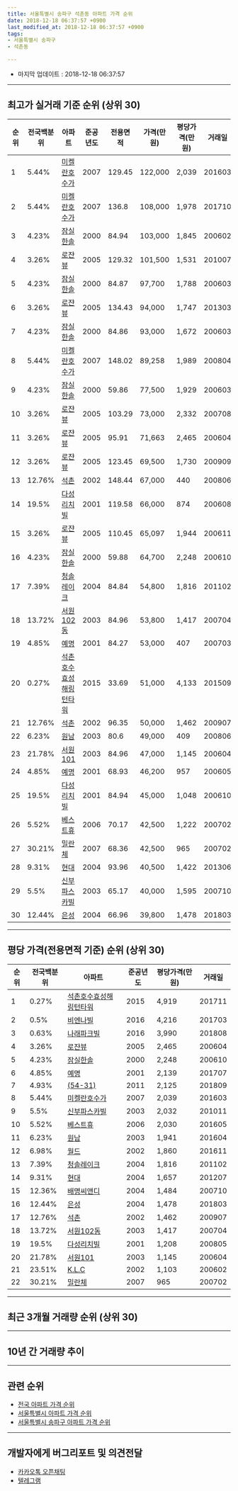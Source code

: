 ```yaml
---
title: 서울특별시 송파구 석촌동 아파트 가격 순위
date: 2018-12-18 06:37:57 +0900
last_modified_at: 2018-12-18 06:37:57 +0900
tags:
- 서울특별시 송파구
- 석촌동

---
```


* 마지막 업데이트 : 2018-12-18 06:37:57

---

## 최고가 실거래 기준 순위 (상위 30)


|순위|전국백분위|아파트|준공년도|전용면적|가격(만원)|평당가격(만원)|거래일|
|---|---|---|---|---|---|---|---|
|1|5.44%|[미켈란호수가](https://search.naver.com/search.naver?query=%EC%84%9C%EC%9A%B8%ED%8A%B9%EB%B3%84%EC%8B%9C+%EC%86%A1%ED%8C%8C%EA%B5%AC+%EC%84%9D%EC%B4%8C%EB%8F%99+%EB%AF%B8%EC%BC%88%EB%9E%80%ED%98%B8%EC%88%98%EA%B0%80)|2007|129.45|122,000|2,039|201603|
|2|5.44%|[미켈란호수가](https://search.naver.com/search.naver?query=%EC%84%9C%EC%9A%B8%ED%8A%B9%EB%B3%84%EC%8B%9C+%EC%86%A1%ED%8C%8C%EA%B5%AC+%EC%84%9D%EC%B4%8C%EB%8F%99+%EB%AF%B8%EC%BC%88%EB%9E%80%ED%98%B8%EC%88%98%EA%B0%80)|2007|136.8|108,000|1,978|201710|
|3|4.23%|[잠실한솔](https://search.naver.com/search.naver?query=%EC%84%9C%EC%9A%B8%ED%8A%B9%EB%B3%84%EC%8B%9C+%EC%86%A1%ED%8C%8C%EA%B5%AC+%EC%84%9D%EC%B4%8C%EB%8F%99+%EC%9E%A0%EC%8B%A4%ED%95%9C%EC%86%94)|2000|84.94|103,000|1,845|200602|
|4|3.26%|[로쟌뷰](https://search.naver.com/search.naver?query=%EC%84%9C%EC%9A%B8%ED%8A%B9%EB%B3%84%EC%8B%9C+%EC%86%A1%ED%8C%8C%EA%B5%AC+%EC%84%9D%EC%B4%8C%EB%8F%99+%EB%A1%9C%EC%9F%8C%EB%B7%B0)|2005|129.32|101,500|1,531|201007|
|5|4.23%|[잠실한솔](https://search.naver.com/search.naver?query=%EC%84%9C%EC%9A%B8%ED%8A%B9%EB%B3%84%EC%8B%9C+%EC%86%A1%ED%8C%8C%EA%B5%AC+%EC%84%9D%EC%B4%8C%EB%8F%99+%EC%9E%A0%EC%8B%A4%ED%95%9C%EC%86%94)|2000|84.87|97,700|1,788|200603|
|6|3.26%|[로쟌뷰](https://search.naver.com/search.naver?query=%EC%84%9C%EC%9A%B8%ED%8A%B9%EB%B3%84%EC%8B%9C+%EC%86%A1%ED%8C%8C%EA%B5%AC+%EC%84%9D%EC%B4%8C%EB%8F%99+%EB%A1%9C%EC%9F%8C%EB%B7%B0)|2005|134.43|94,000|1,747|201303|
|7|4.23%|[잠실한솔](https://search.naver.com/search.naver?query=%EC%84%9C%EC%9A%B8%ED%8A%B9%EB%B3%84%EC%8B%9C+%EC%86%A1%ED%8C%8C%EA%B5%AC+%EC%84%9D%EC%B4%8C%EB%8F%99+%EC%9E%A0%EC%8B%A4%ED%95%9C%EC%86%94)|2000|84.86|93,000|1,672|200603|
|8|5.44%|[미켈란호수가](https://search.naver.com/search.naver?query=%EC%84%9C%EC%9A%B8%ED%8A%B9%EB%B3%84%EC%8B%9C+%EC%86%A1%ED%8C%8C%EA%B5%AC+%EC%84%9D%EC%B4%8C%EB%8F%99+%EB%AF%B8%EC%BC%88%EB%9E%80%ED%98%B8%EC%88%98%EA%B0%80)|2007|148.02|89,258|1,989|200804|
|9|4.23%|[잠실한솔](https://search.naver.com/search.naver?query=%EC%84%9C%EC%9A%B8%ED%8A%B9%EB%B3%84%EC%8B%9C+%EC%86%A1%ED%8C%8C%EA%B5%AC+%EC%84%9D%EC%B4%8C%EB%8F%99+%EC%9E%A0%EC%8B%A4%ED%95%9C%EC%86%94)|2000|59.86|77,500|1,929|200603|
|10|3.26%|[로쟌뷰](https://search.naver.com/search.naver?query=%EC%84%9C%EC%9A%B8%ED%8A%B9%EB%B3%84%EC%8B%9C+%EC%86%A1%ED%8C%8C%EA%B5%AC+%EC%84%9D%EC%B4%8C%EB%8F%99+%EB%A1%9C%EC%9F%8C%EB%B7%B0)|2005|103.29|73,000|2,332|200708|
|11|3.26%|[로쟌뷰](https://search.naver.com/search.naver?query=%EC%84%9C%EC%9A%B8%ED%8A%B9%EB%B3%84%EC%8B%9C+%EC%86%A1%ED%8C%8C%EA%B5%AC+%EC%84%9D%EC%B4%8C%EB%8F%99+%EB%A1%9C%EC%9F%8C%EB%B7%B0)|2005|95.91|71,663|2,465|200604|
|12|3.26%|[로쟌뷰](https://search.naver.com/search.naver?query=%EC%84%9C%EC%9A%B8%ED%8A%B9%EB%B3%84%EC%8B%9C+%EC%86%A1%ED%8C%8C%EA%B5%AC+%EC%84%9D%EC%B4%8C%EB%8F%99+%EB%A1%9C%EC%9F%8C%EB%B7%B0)|2005|123.45|69,500|1,730|200909|
|13|12.76%|[석촌](https://search.naver.com/search.naver?query=%EC%84%9C%EC%9A%B8%ED%8A%B9%EB%B3%84%EC%8B%9C+%EC%86%A1%ED%8C%8C%EA%B5%AC+%EC%84%9D%EC%B4%8C%EB%8F%99+%EC%84%9D%EC%B4%8C)|2002|148.44|67,000|440|200806|
|14|19.5%|[다성리치빌](https://search.naver.com/search.naver?query=%EC%84%9C%EC%9A%B8%ED%8A%B9%EB%B3%84%EC%8B%9C+%EC%86%A1%ED%8C%8C%EA%B5%AC+%EC%84%9D%EC%B4%8C%EB%8F%99+%EB%8B%A4%EC%84%B1%EB%A6%AC%EC%B9%98%EB%B9%8C)|2001|119.58|66,000|874|200608|
|15|3.26%|[로쟌뷰](https://search.naver.com/search.naver?query=%EC%84%9C%EC%9A%B8%ED%8A%B9%EB%B3%84%EC%8B%9C+%EC%86%A1%ED%8C%8C%EA%B5%AC+%EC%84%9D%EC%B4%8C%EB%8F%99+%EB%A1%9C%EC%9F%8C%EB%B7%B0)|2005|110.45|65,097|1,944|200611|
|16|4.23%|[잠실한솔](https://search.naver.com/search.naver?query=%EC%84%9C%EC%9A%B8%ED%8A%B9%EB%B3%84%EC%8B%9C+%EC%86%A1%ED%8C%8C%EA%B5%AC+%EC%84%9D%EC%B4%8C%EB%8F%99+%EC%9E%A0%EC%8B%A4%ED%95%9C%EC%86%94)|2000|59.88|64,700|2,248|200610|
|17|7.39%|[청솔레이크](https://search.naver.com/search.naver?query=%EC%84%9C%EC%9A%B8%ED%8A%B9%EB%B3%84%EC%8B%9C+%EC%86%A1%ED%8C%8C%EA%B5%AC+%EC%84%9D%EC%B4%8C%EB%8F%99+%EC%B2%AD%EC%86%94%EB%A0%88%EC%9D%B4%ED%81%AC)|2004|84.84|54,800|1,816|201102|
|18|13.72%|[서원102동](https://search.naver.com/search.naver?query=%EC%84%9C%EC%9A%B8%ED%8A%B9%EB%B3%84%EC%8B%9C+%EC%86%A1%ED%8C%8C%EA%B5%AC+%EC%84%9D%EC%B4%8C%EB%8F%99+%EC%84%9C%EC%9B%90102%EB%8F%99)|2003|84.96|53,800|1,417|200704|
|19|4.85%|[예명](https://search.naver.com/search.naver?query=%EC%84%9C%EC%9A%B8%ED%8A%B9%EB%B3%84%EC%8B%9C+%EC%86%A1%ED%8C%8C%EA%B5%AC+%EC%84%9D%EC%B4%8C%EB%8F%99+%EC%98%88%EB%AA%85)|2001|84.27|53,000|407|200703|
|20|0.27%|[석촌호수효성해링턴타워](https://search.naver.com/search.naver?query=%EC%84%9C%EC%9A%B8%ED%8A%B9%EB%B3%84%EC%8B%9C+%EC%86%A1%ED%8C%8C%EA%B5%AC+%EC%84%9D%EC%B4%8C%EB%8F%99+%EC%84%9D%EC%B4%8C%ED%98%B8%EC%88%98%ED%9A%A8%EC%84%B1%ED%95%B4%EB%A7%81%ED%84%B4%ED%83%80%EC%9B%8C)|2015|33.69|51,000|4,133|201509|
|21|12.76%|[석촌](https://search.naver.com/search.naver?query=%EC%84%9C%EC%9A%B8%ED%8A%B9%EB%B3%84%EC%8B%9C+%EC%86%A1%ED%8C%8C%EA%B5%AC+%EC%84%9D%EC%B4%8C%EB%8F%99+%EC%84%9D%EC%B4%8C)|2002|96.35|50,000|1,462|200907|
|22|6.23%|[원남](https://search.naver.com/search.naver?query=%EC%84%9C%EC%9A%B8%ED%8A%B9%EB%B3%84%EC%8B%9C+%EC%86%A1%ED%8C%8C%EA%B5%AC+%EC%84%9D%EC%B4%8C%EB%8F%99+%EC%9B%90%EB%82%A8)|2003|80.6|49,000|409|200806|
|23|21.78%|[서원101](https://search.naver.com/search.naver?query=%EC%84%9C%EC%9A%B8%ED%8A%B9%EB%B3%84%EC%8B%9C+%EC%86%A1%ED%8C%8C%EA%B5%AC+%EC%84%9D%EC%B4%8C%EB%8F%99+%EC%84%9C%EC%9B%90101)|2003|84.96|47,000|1,145|200604|
|24|4.85%|[예명](https://search.naver.com/search.naver?query=%EC%84%9C%EC%9A%B8%ED%8A%B9%EB%B3%84%EC%8B%9C+%EC%86%A1%ED%8C%8C%EA%B5%AC+%EC%84%9D%EC%B4%8C%EB%8F%99+%EC%98%88%EB%AA%85)|2001|68.93|46,200|957|200605|
|25|19.5%|[다성리치빌](https://search.naver.com/search.naver?query=%EC%84%9C%EC%9A%B8%ED%8A%B9%EB%B3%84%EC%8B%9C+%EC%86%A1%ED%8C%8C%EA%B5%AC+%EC%84%9D%EC%B4%8C%EB%8F%99+%EB%8B%A4%EC%84%B1%EB%A6%AC%EC%B9%98%EB%B9%8C)|2001|84.94|45,000|1,048|200610|
|26|5.52%|[베스트휴](https://search.naver.com/search.naver?query=%EC%84%9C%EC%9A%B8%ED%8A%B9%EB%B3%84%EC%8B%9C+%EC%86%A1%ED%8C%8C%EA%B5%AC+%EC%84%9D%EC%B4%8C%EB%8F%99+%EB%B2%A0%EC%8A%A4%ED%8A%B8%ED%9C%B4)|2006|70.17|42,500|1,222|200702|
|27|30.21%|[밀란체](https://search.naver.com/search.naver?query=%EC%84%9C%EC%9A%B8%ED%8A%B9%EB%B3%84%EC%8B%9C+%EC%86%A1%ED%8C%8C%EA%B5%AC+%EC%84%9D%EC%B4%8C%EB%8F%99+%EB%B0%80%EB%9E%80%EC%B2%B4)|2007|68.36|42,500|965|200702|
|28|9.31%|[현대](https://search.naver.com/search.naver?query=%EC%84%9C%EC%9A%B8%ED%8A%B9%EB%B3%84%EC%8B%9C+%EC%86%A1%ED%8C%8C%EA%B5%AC+%EC%84%9D%EC%B4%8C%EB%8F%99+%ED%98%84%EB%8C%80)|2004|93.96|40,500|1,422|201306|
|29|5.5%|[신부파스카빌](https://search.naver.com/search.naver?query=%EC%84%9C%EC%9A%B8%ED%8A%B9%EB%B3%84%EC%8B%9C+%EC%86%A1%ED%8C%8C%EA%B5%AC+%EC%84%9D%EC%B4%8C%EB%8F%99+%EC%8B%A0%EB%B6%80%ED%8C%8C%EC%8A%A4%EC%B9%B4%EB%B9%8C)|2003|65.17|40,000|1,595|200710|
|30|12.44%|[은성](https://search.naver.com/search.naver?query=%EC%84%9C%EC%9A%B8%ED%8A%B9%EB%B3%84%EC%8B%9C+%EC%86%A1%ED%8C%8C%EA%B5%AC+%EC%84%9D%EC%B4%8C%EB%8F%99+%EC%9D%80%EC%84%B1)|2004|66.96|39,800|1,478|201803|


---

## 평당 가격(전용면적 기준) 순위 (상위 30)


|순위|전국백분위|아파트|준공년도|평당가격(만원)|거래일|
|---|---|---|---|---|---|
|1|0.27%|[석촌호수효성해링턴타워](https://search.naver.com/search.naver?query=%EC%84%9C%EC%9A%B8%ED%8A%B9%EB%B3%84%EC%8B%9C+%EC%86%A1%ED%8C%8C%EA%B5%AC+%EC%84%9D%EC%B4%8C%EB%8F%99+%EC%84%9D%EC%B4%8C%ED%98%B8%EC%88%98%ED%9A%A8%EC%84%B1%ED%95%B4%EB%A7%81%ED%84%B4%ED%83%80%EC%9B%8C)|2015|4,919|201711|
|2|0.5%|[비엔나빌](https://search.naver.com/search.naver?query=%EC%84%9C%EC%9A%B8%ED%8A%B9%EB%B3%84%EC%8B%9C+%EC%86%A1%ED%8C%8C%EA%B5%AC+%EC%84%9D%EC%B4%8C%EB%8F%99+%EB%B9%84%EC%97%94%EB%82%98%EB%B9%8C)|2016|4,216|201703|
|3|0.63%|[나래파크빌](https://search.naver.com/search.naver?query=%EC%84%9C%EC%9A%B8%ED%8A%B9%EB%B3%84%EC%8B%9C+%EC%86%A1%ED%8C%8C%EA%B5%AC+%EC%84%9D%EC%B4%8C%EB%8F%99+%EB%82%98%EB%9E%98%ED%8C%8C%ED%81%AC%EB%B9%8C)|2016|3,990|201808|
|4|3.26%|[로쟌뷰](https://search.naver.com/search.naver?query=%EC%84%9C%EC%9A%B8%ED%8A%B9%EB%B3%84%EC%8B%9C+%EC%86%A1%ED%8C%8C%EA%B5%AC+%EC%84%9D%EC%B4%8C%EB%8F%99+%EB%A1%9C%EC%9F%8C%EB%B7%B0)|2005|2,465|200604|
|5|4.23%|[잠실한솔](https://search.naver.com/search.naver?query=%EC%84%9C%EC%9A%B8%ED%8A%B9%EB%B3%84%EC%8B%9C+%EC%86%A1%ED%8C%8C%EA%B5%AC+%EC%84%9D%EC%B4%8C%EB%8F%99+%EC%9E%A0%EC%8B%A4%ED%95%9C%EC%86%94)|2000|2,248|200610|
|6|4.85%|[예명](https://search.naver.com/search.naver?query=%EC%84%9C%EC%9A%B8%ED%8A%B9%EB%B3%84%EC%8B%9C+%EC%86%A1%ED%8C%8C%EA%B5%AC+%EC%84%9D%EC%B4%8C%EB%8F%99+%EC%98%88%EB%AA%85)|2001|2,139|201707|
|7|4.93%|[(54-31)](https://search.naver.com/search.naver?query=%EC%84%9C%EC%9A%B8%ED%8A%B9%EB%B3%84%EC%8B%9C+%EC%86%A1%ED%8C%8C%EA%B5%AC+%EC%84%9D%EC%B4%8C%EB%8F%99+%2854-31%29)|2011|2,125|201809|
|8|5.44%|[미켈란호수가](https://search.naver.com/search.naver?query=%EC%84%9C%EC%9A%B8%ED%8A%B9%EB%B3%84%EC%8B%9C+%EC%86%A1%ED%8C%8C%EA%B5%AC+%EC%84%9D%EC%B4%8C%EB%8F%99+%EB%AF%B8%EC%BC%88%EB%9E%80%ED%98%B8%EC%88%98%EA%B0%80)|2007|2,039|201603|
|9|5.5%|[신부파스카빌](https://search.naver.com/search.naver?query=%EC%84%9C%EC%9A%B8%ED%8A%B9%EB%B3%84%EC%8B%9C+%EC%86%A1%ED%8C%8C%EA%B5%AC+%EC%84%9D%EC%B4%8C%EB%8F%99+%EC%8B%A0%EB%B6%80%ED%8C%8C%EC%8A%A4%EC%B9%B4%EB%B9%8C)|2003|2,032|201011|
|10|5.52%|[베스트휴](https://search.naver.com/search.naver?query=%EC%84%9C%EC%9A%B8%ED%8A%B9%EB%B3%84%EC%8B%9C+%EC%86%A1%ED%8C%8C%EA%B5%AC+%EC%84%9D%EC%B4%8C%EB%8F%99+%EB%B2%A0%EC%8A%A4%ED%8A%B8%ED%9C%B4)|2006|2,030|201605|
|11|6.23%|[원남](https://search.naver.com/search.naver?query=%EC%84%9C%EC%9A%B8%ED%8A%B9%EB%B3%84%EC%8B%9C+%EC%86%A1%ED%8C%8C%EA%B5%AC+%EC%84%9D%EC%B4%8C%EB%8F%99+%EC%9B%90%EB%82%A8)|2003|1,941|201604|
|12|6.98%|[월드](https://search.naver.com/search.naver?query=%EC%84%9C%EC%9A%B8%ED%8A%B9%EB%B3%84%EC%8B%9C+%EC%86%A1%ED%8C%8C%EA%B5%AC+%EC%84%9D%EC%B4%8C%EB%8F%99+%EC%9B%94%EB%93%9C)|2002|1,860|201611|
|13|7.39%|[청솔레이크](https://search.naver.com/search.naver?query=%EC%84%9C%EC%9A%B8%ED%8A%B9%EB%B3%84%EC%8B%9C+%EC%86%A1%ED%8C%8C%EA%B5%AC+%EC%84%9D%EC%B4%8C%EB%8F%99+%EC%B2%AD%EC%86%94%EB%A0%88%EC%9D%B4%ED%81%AC)|2004|1,816|201102|
|14|9.31%|[현대](https://search.naver.com/search.naver?query=%EC%84%9C%EC%9A%B8%ED%8A%B9%EB%B3%84%EC%8B%9C+%EC%86%A1%ED%8C%8C%EA%B5%AC+%EC%84%9D%EC%B4%8C%EB%8F%99+%ED%98%84%EB%8C%80)|2004|1,657|201207|
|15|12.36%|[배명씨앤디](https://search.naver.com/search.naver?query=%EC%84%9C%EC%9A%B8%ED%8A%B9%EB%B3%84%EC%8B%9C+%EC%86%A1%ED%8C%8C%EA%B5%AC+%EC%84%9D%EC%B4%8C%EB%8F%99+%EB%B0%B0%EB%AA%85%EC%94%A8%EC%95%A4%EB%94%94)|2004|1,484|200710|
|16|12.44%|[은성](https://search.naver.com/search.naver?query=%EC%84%9C%EC%9A%B8%ED%8A%B9%EB%B3%84%EC%8B%9C+%EC%86%A1%ED%8C%8C%EA%B5%AC+%EC%84%9D%EC%B4%8C%EB%8F%99+%EC%9D%80%EC%84%B1)|2004|1,478|201803|
|17|12.76%|[석촌](https://search.naver.com/search.naver?query=%EC%84%9C%EC%9A%B8%ED%8A%B9%EB%B3%84%EC%8B%9C+%EC%86%A1%ED%8C%8C%EA%B5%AC+%EC%84%9D%EC%B4%8C%EB%8F%99+%EC%84%9D%EC%B4%8C)|2002|1,462|200907|
|18|13.72%|[서원102동](https://search.naver.com/search.naver?query=%EC%84%9C%EC%9A%B8%ED%8A%B9%EB%B3%84%EC%8B%9C+%EC%86%A1%ED%8C%8C%EA%B5%AC+%EC%84%9D%EC%B4%8C%EB%8F%99+%EC%84%9C%EC%9B%90102%EB%8F%99)|2003|1,417|200704|
|19|19.5%|[다성리치빌](https://search.naver.com/search.naver?query=%EC%84%9C%EC%9A%B8%ED%8A%B9%EB%B3%84%EC%8B%9C+%EC%86%A1%ED%8C%8C%EA%B5%AC+%EC%84%9D%EC%B4%8C%EB%8F%99+%EB%8B%A4%EC%84%B1%EB%A6%AC%EC%B9%98%EB%B9%8C)|2001|1,208|200805|
|20|21.78%|[서원101](https://search.naver.com/search.naver?query=%EC%84%9C%EC%9A%B8%ED%8A%B9%EB%B3%84%EC%8B%9C+%EC%86%A1%ED%8C%8C%EA%B5%AC+%EC%84%9D%EC%B4%8C%EB%8F%99+%EC%84%9C%EC%9B%90101)|2003|1,145|200604|
|21|23.51%|[K.L.C](https://search.naver.com/search.naver?query=%EC%84%9C%EC%9A%B8%ED%8A%B9%EB%B3%84%EC%8B%9C+%EC%86%A1%ED%8C%8C%EA%B5%AC+%EC%84%9D%EC%B4%8C%EB%8F%99+K.L.C)|2002|1,103|200602|
|22|30.21%|[밀란체](https://search.naver.com/search.naver?query=%EC%84%9C%EC%9A%B8%ED%8A%B9%EB%B3%84%EC%8B%9C+%EC%86%A1%ED%8C%8C%EA%B5%AC+%EC%84%9D%EC%B4%8C%EB%8F%99+%EB%B0%80%EB%9E%80%EC%B2%B4)|2007|965|200702|


---

## 최근 3개월 거래량 순위 (상위 30)


<div style="width:100%;">
    <canvas id="deal_count_ranking" height="250"></canvas>
</div>


<script>
new Chart(document.getElementById("deal_count_ranking"), {
    type: 'horizontalBar',
    data: {
        labels: ['석촌호수효성해링턴타워', '잠실한솔', '미켈란호수가', '나래파크빌'],
        datasets: [{
            label: '실거래 수',
            data: [4, 1, 1, 1],
            borderColor: "rgba(255, 0, 128, 1)",
            backgroundColor: "rgba(255, 0, 128, 0.5)",
            fill: false,
        }]
    },
    options: {
        responsive: true,
        title: {
            display: true,
            text: '최근 3개월 거래량 순위'
        },
        tooltips: {
            mode: 'index',
            intersect: false,
            callbacks: {
                title: function(tooltipItems, data) {
                    return "실거래 수:";
                },
                label: function(tooltipItem, data) {
                    return data.labels[tooltipItem.index] + ": " + tooltipItem.xLabel;
                }
            }
        },
        hover: {
            mode: 'nearest',
            intersect: true
        },
        scales: {
            xAxes: [{
                display: true,
                scaleLabel: {
                    display: true,
                    labelString: '실거래 수'
                },
                ticks: {
                    suggestedMin: 0,
                }
            }],
            yAxes: [{
                display: true,
                ticks: {
                    autoSkip: false,
                    callback: function(value, index, values) {
                        if (value.length > 15)
                            return value.substr(0, 13) + "...";
                        else
                            return value;
                    }
                },
                scaleLabel: {
                    display: false,
                }
            }]
        }
    }
});

</script>


---

## 10년 간 거래량 추이


<div style="width:100%;">
    <canvas id="deal_progress" height="250"></canvas>
</div>

<script>
new Chart(document.getElementById("deal_progress"), {
    type: 'line',
    data: {
        labels: ['200812','200901','200902','200903','200904','200905','200906','200907','200908','200909','200910','200911','200912','201001','201002','201003','201004','201005','201006','201007','201008','201009','201010','201011','201012','201101','201102','201103','201104','201105','201106','201107','201108','201109','201110','201111','201112','201201','201202','201203','201204','201205','201206','201207','201208','201209','201210','201211','201212','201301','201302','201303','201304','201305','201306','201307','201308','201309','201310','201311','201312','201401','201402','201403','201404','201405','201406','201407','201408','201409','201410','201411','201412','201501','201502','201503','201504','201505','201506','201507','201508','201509','201510','201511','201512','201601','201602','201603','201604','201605','201606','201607','201608','201609','201610','201611','201612','201701','201702','201703','201704','201705','201706','201707','201708','201709','201710','201711','201712','201801','201802','201803','201804','201805','201806','201807','201808','201809','201810','201811','201812'],
        datasets: [{
            label: '실거래 수',
            pointRadius: 1,
            data: [1, 1, 3, 2, 5, 2, 3, 6, 6, 11, 3, 1, 5, 1, 5, 2, 4, 2, 1, 3, 2, 0, 2, 2, 8, 3, 7, 5, 1, 3, 1, 2, 2, 3, 1, 2, 1, 0, 3, 1, 2, 4, 1, 2, 0, 1, 4, 1, 2, 1, 2, 7, 1, 6, 5, 0, 1, 3, 6, 1, 2, 4, 3, 9, 1, 4, 1, 1, 2, 0, 0, 3, 3, 3, 2, 6, 13, 2, 4, 7, 6, 10, 16, 4, 2, 2, 0, 7, 6, 3, 9, 6, 2, 8, 8, 3, 3, 3, 5, 4, 3, 7, 5, 11, 2, 7, 6, 8, 5, 6, 5, 6, 1, 5, 0, 5, 8, 5, 4, 3, 0],
            borderColor: "rgba(255, 201, 14, 1)",
            backgroundColor: "rgba(255, 201, 14, 0.5)",
            fill: true,
        }]
    },
    options: {
        responsive: true,
        title: {
            display: true,
            text: '10년간 거래량 추이'
        },
        tooltips: {
            mode: 'index',
            intersect: false,
        },
        hover: {
            mode: 'nearest',
            intersect: true
        },
        scales: {
            xAxes: [{
                display: true,
                scaleLabel: {
                    display: true,
                    labelString: '년/월'
                }
            }],
            yAxes: [{
                display: true,
                ticks: {
                    suggestedMin: 0,
                },
                scaleLabel: {
                    display: true,
                    labelString: '실거래 수'
                }
            }]
        }
    }
});

</script>


---

## 관련 순위

- [전국 아파트 가격 순위](https://inasie.github.io/apt-ranking/전국)
- [서울특별시 아파트 가격 순위](https://inasie.github.io/apt-ranking/서울특별시)
- [서울특별시 송파구 아파트 가격 순위](https://inasie.github.io/apt-ranking/서울특별시-송파구)


---

## 개발자에게 버그리포트 및 의견전달

- [카카오톡 오픈채팅](https://open.kakao.com/o/gLJUAP4)
- [텔레그램](https://t.me/inasie)

